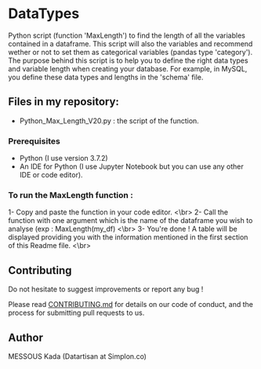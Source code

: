# DataTypes
Python script (function 'MaxLength') to find the length of all the variables contained in a dataframe.
This script will also the variables and recommend wether or not to set them as categorical variables (pandas type 'category').  
The purpose behind this script is to help you to define the right data types and variable length when creating your database. For example, in MySQL, you define these data types and lengths in the 'schema' file.

## Files in my repository:
- Python_Max_Length_V20.py : the script of the function.

### Prerequisites
- Python (I use version 3.7.2)
- An IDE for Python (I use Jupyter Notebook but you can use any other IDE or code editor).

### To run the MaxLength function :
1- Copy and paste the function in your code editor. <\br>
2- Call the function with one argument which is the name of the dataframe you wish to analyse (exp : MaxLength(my_df) <\br>
3- You're done ! A table will be displayed providing you with the information mentioned in the first section of this Readme file. <\br>

## Contributing
Do not hesitate to suggest improvements or report any bug !

Please read [CONTRIBUTING.md](https://gist.github.com/PurpleBooth/b24679402957c63ec426) for details on our code of conduct, and the process for submitting pull requests to us.

## Author
MESSOUS Kada
(Datartisan at Simplon.co)
